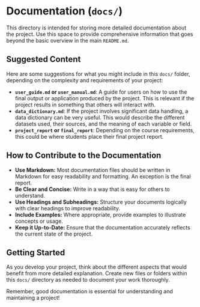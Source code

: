 # Documentation (`docs/`)

This directory is intended for storing more detailed documentation about the project. Use this space to provide comprehensive information that goes beyond the basic overview in the main `README.md`.

## Suggested Content

Here are some suggestions for what you might include in this `docs/` folder, depending on the complexity and requirements of your project:

*   **`user_guide.md` or `user_manual.md`**:  A guide for users on how to use the final output or application produced by the project. This is relevant if the project results in something that others will interact with.
*   **`data_dictionary.md`**:  If the project involves significant data handling, a data dictionary can be very useful. This would describe the different datasets used, their sources, and the meaning of each variable or field.
*   **`project_report` or `final_report`**:  Depending on the course requirements, this could be where students place their final project report.

## How to Contribute to the Documentation

*   **Use Markdown:**  Most documentation files should be written in Markdown for easy readability and formatting. An exception is the final report.
*   **Be Clear and Concise:**  Write in a way that is easy for others to understand.
*   **Use Headings and Subheadings:**  Structure your documents logically with clear headings to improve readability.
*   **Include Examples:**  Where appropriate, provide examples to illustrate concepts or usage.
*   **Keep it Up-to-Date:**  Ensure that the documentation accurately reflects the current state of the project.

## Getting Started

As you develop your project, think about the different aspects that would benefit from more detailed explanation. Create new files or folders within this `docs/` directory as needed to document your work thoroughly.

Remember, good documentation is essential for understanding and maintaining a project!
